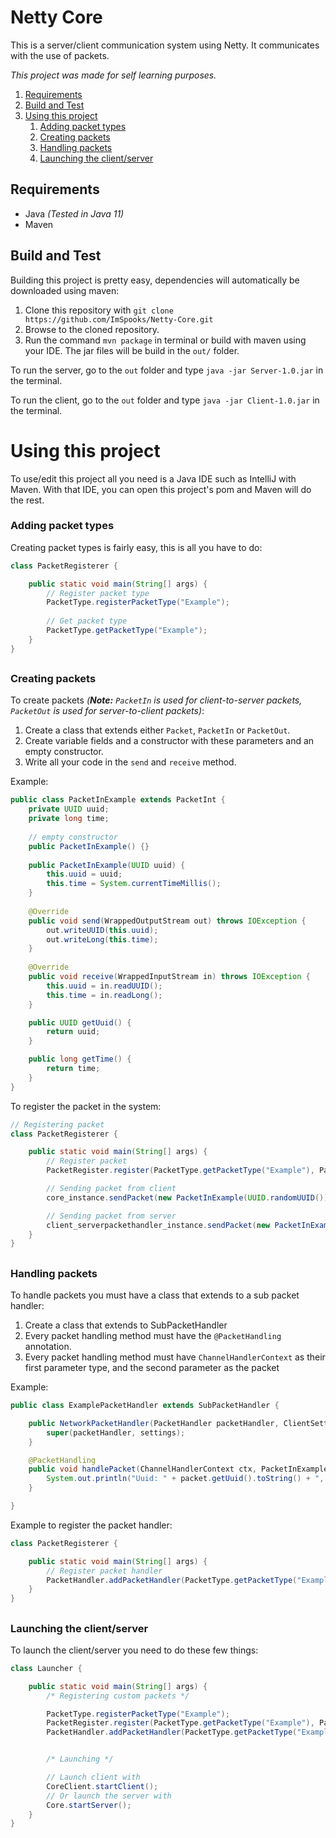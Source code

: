 # Netty Core
This is a server/client communication system using Netty.
It communicates with the use of packets.

<i>This project was made for self learning purposes.</i>

1. [Requirements](#requirements)
2. [Build and Test](#build-and-test)
3. [Using this project](#using-this-project)
    1. [Adding packet types](#adding-packet-types)
    2. [Creating packets](#creating-packets)
    3. [Handling packets](#handling-packets)
    4. [Launching the client/server](#launching-the-clientserver)


## Requirements
- Java <i>(Tested in Java 11)</i>
- Maven

## Build and Test
Building this project is pretty easy, dependencies will automatically be downloaded using maven:
1. Clone this repository with `git clone https://github.com/ImSpooks/Netty-Core.git`
2. Browse to the cloned repository.
3. Run the command `mvn package` in terminal or build with maven using your IDE. The jar files will be build in the `out/` folder.

To run the server, go to the `out` folder and type `java -jar Server-1.0.jar` in the terminal.

To run the client, go to the `out` folder and type `java -jar Client-1.0.jar` in the terminal.

# Using this project
To use/edit this project all you need is a Java IDE such as IntelliJ with Maven.
With that IDE, you can open this project's pom and Maven will do the rest.

### Adding packet types
Creating packet types is fairly easy, this is all you have to do:
```java
class PacketRegisterer {

    public static void main(String[] args) {
        // Register packet type
        PacketType.registerPacketType("Example");
        
        // Get packet type
        PacketType.getPacketType("Example");
    }
}
```
##
### Creating packets
To create packets <i>(<b>Note:</b> `PacketIn` is used for client-to-server packets, `PacketOut` is used for server-to-client packets)</i>:
1. Create a class that extends either `Packet`, `PacketIn` or `PacketOut`.
2. Create variable fields and a constructor with these parameters and an empty constructor.
3. Write all your code in the `send` and `receive` method.

Example:

```java
public class PacketInExample extends PacketInt {
    private UUID uuid;
    private long time;
    
    // empty constructor
    public PacketInExample() {}
    
    public PacketInExample(UUID uuid) {
        this.uuid = uuid;
        this.time = System.currentTimeMillis();
    }
    
    @Override
    public void send(WrappedOutputStream out) throws IOException {
        out.writeUUID(this.uuid);
        out.writeLong(this.time);
    }
    
    @Override
    public void receive(WrappedInputStream in) throws IOException {
        this.uuid = in.readUUID();
        this.time = in.readLong();
    }

    public UUID getUuid() {
        return uuid;
    }

    public long getTime() {
        return time;
    }
}
```

To register the packet in the system:
```java
// Registering packet
class PacketRegisterer {

    public static void main(String[] args) {
        // Register packet
        PacketRegister.register(PacketType.getPacketType("Example"), PacketInExample.class);

        // Sending packet from client
        core_instance.sendPacket(new PacketInExample(UUID.randomUUID()));

        // Sending packet from server
        client_serverpackethandler_instance.sendPacket(new PacketInExample(UUID.randomUUID()));
    }
}
```
##
### Handling packets
To handle packets you must have a class that extends to a sub packet handler:
1. Create a class that extends to SubPacketHandler
2. Every packet handling method must have the `@PacketHandling` annotation.
3. Every packet handling method must have `ChannelHandlerContext` as their first parameter type, and the second parameter as the packet

Example:

```java
public class ExamplePacketHandler extends SubPacketHandler {

    public NetworkPacketHandler(PacketHandler packetHandler, ClientSettings settings) {
        super(packetHandler, settings);
    }

    @PacketHandling
    public void handlePacket(ChannelHandlerContext ctx, PacketInExample packet) {
        System.out.println("Uuid: " + packet.getUuid().toString() + ", latency: " + (System.currentTimeMillis() - packet.getTime()) + " ms");
    }

}
```
Example to register the packet handler:
```java
class PacketRegisterer {

    public static void main(String[] args) {
        // Register packet handler
        PacketHandler.addPacketHandler(PacketType.getPacketType("Example"), ExamplePacketHandler.class);
    }
}
```
##
### Launching the client/server
To launch the client/server you need to do these few things:
```java
class Launcher {

    public static void main(String[] args) {
        /* Registering custom packets */

        PacketType.registerPacketType("Example");
        PacketRegister.register(PacketType.getPacketType("Example"), PacketInExample.class);
        PacketHandler.addPacketHandler(PacketType.getPacketType("Example"), ExamplePacketHandler.class);


        /* Launching */

        // Launch client with
        CoreClient.startClient();
        // Or launch the server with
        Core.startServer();
    }
}
```